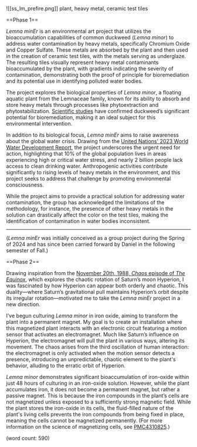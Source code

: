 ![[ss_lm_prefire.png]]
plant, heavy metal, ceramic test tiles

==Phase 1==

_Lemna minEr_ is an environmental art project that utilizes the bioaccumulation capabilities of common duckweed (_Lemna minor_) to address water contamination by heavy metals, specifically Chromium Oxide and Copper Sulfate. These metals are absorbed by the plant and then used in the creation of ceramic test tiles, with the metals serving as underglaze. The resulting tiles visually represent heavy metal contaminants bioaccumulated by the plant, with gradients indicating the severity of contamination, demonstrating both the proof of principle for bioremediation and its potential use in identifying polluted water bodies.

The project explores the biological properties of _Lemna minor_, a floating aquatic plant from the Lemnaceae family, known for its ability to absorb and store heavy metals through processes like phytoextraction and phytostabilization. [Scientific studies](https://pubmed.ncbi.nlm.nih.gov/30784736/) have confirmed duckweed’s significant potential for bioremediation, making it an ideal subject for this environmental intervention.

In addition to its biological focus, _Lemna minEr_ aims to raise awareness about the global water crisis. Drawing from the [United Nations' 2023 World Water Development Report](https://unesdoc.unesco.org/ark:/48223/pf0000384657), the project underscores the urgent need for action, highlighting that 10% of the global population lives in areas experiencing high or critical water stress, and nearly 2 billion people lack access to clean drinking water. Anthropogenic activities contribute significantly to rising levels of heavy metals in the environment, and this project seeks to address that challenge by promoting environmental consciousness.

While the project aims to provide a practical solution for addressing water contamination, the group has acknowledged the limitations of the methodology, for instance, the presence of other heavy metals in the solution can drastically affect the color on the test tiles, making the identification of contamination in water bodies inconsistent.

---

(*Lemna minEr* was initially conceived as a group project during the Spring of 2024 and has since been carried forward by Daniel in the following semester of Fall.)

==Phase 2==

Drawing inspiration from the [November 20th, 1988, *Chaos* episode of _The Equinox_](https://www.youtube.com/watch?v=6BvTKBYBMFY), which explores the chaotic rotation of Saturn’s moon Hyperion, I was fascinated by how Hyperion can appear both orderly and chaotic. This duality—where Saturn’s gravitational pull maintains Hyperion’s orbit despite its irregular rotation—motivated me to take the _Lemna minEr_ project in a new direction. 

I’ve begun culturing _Lemna minor_ in iron oxide, aiming to transform the plant into a permanent magnet. My goal is to create an installation where this magnetized plant interacts with an electronic circuit featuring a motion sensor that activates an electromagnet. Much like Saturn’s influence on Hyperion, the electromagnet will pull the plant in various ways, altering its movement. The chaos arises from the third oscillation of human interaction: the electromagnet is only activated when the motion sensor detects a presence, introducing an unpredictable, chaotic element to the plant's behavior, alluding to the erratic orbit of Hyperion.

*Lemna minor* demonstrates significant bioaccumulation of iron-oxide within just 48 hours of culturing in an iron-oxide solution. However, while the plant accumulates iron, it does not become a permanent magnet, but rather a passive magnet. This is because the iron compounds in the plant’s cells are not magnetized unless exposed to a sufficiently strong magnetic field. While the plant stores the iron-oxide in its cells, the fluid-filled nature of the plant's living cells prevents the iron compounds from being fixed in place, meaning the cells cannot be magnetized permanently. (For more information on the science of magnetizing cells, see [PMC4310825](https://pmc.ncbi.nlm.nih.gov/articles/PMC4310825/).)

(word count: 590)